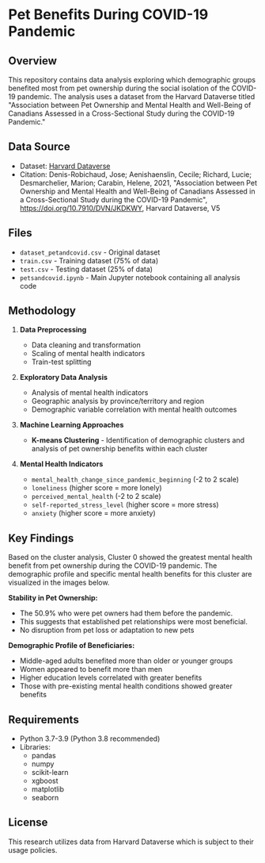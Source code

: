 # Pet Benefits During COVID-19 Pandemic

## Overview
This repository contains data analysis exploring which demographic groups benefited most from pet ownership during the social isolation of the COVID-19 pandemic. The analysis uses a dataset from the Harvard Dataverse titled "Association between Pet Ownership and Mental Health and Well-Being of Canadians Assessed in a Cross-Sectional Study during the COVID-19 Pandemic."

## Data Source
- Dataset: [Harvard Dataverse](https://dataverse.harvard.edu/file.xhtml?fileId=5244752&version=5.1)
- Citation: Denis-Robichaud, Jose; Aenishaenslin, Cecile; Richard, Lucie; Desmarchelier, Marion; Carabin, Helene, 2021, "Association between Pet Ownership and Mental Health and Well-Being of Canadians Assessed in a Cross-Sectional Study during the COVID-19 Pandemic", https://doi.org/10.7910/DVN/JKDKWY, Harvard Dataverse, V5

## Files
- `dataset_petandcovid.csv` - Original dataset
- `train.csv` - Training dataset (75% of data)
- `test.csv` - Testing dataset (25% of data)
- `petsandcovid.ipynb` - Main Jupyter notebook containing all analysis code

## Methodology
1. **Data Preprocessing**
   - Data cleaning and transformation
   - Scaling of mental health indicators
   - Train-test splitting

2. **Exploratory Data Analysis**
   - Analysis of mental health indicators
   - Geographic analysis by province/territory and region
   - Demographic variable correlation with mental health outcomes

3. **Machine Learning Approaches**
   - **K-means Clustering** - Identification of demographic clusters and analysis of pet ownership benefits within each cluster

4. **Mental Health Indicators**
   - `mental_health_change_since_pandemic_beginning` (-2 to 2 scale)
   - `loneliness` (higher score = more lonely)
   - `perceived_mental_health` (-2 to 2 scale)
   - `self-reported_stress_level` (higher score = more stress)
   - `anxiety` (higher score = more anxiety)

## Key Findings
Based on the cluster analysis, Cluster 0 showed the greatest mental health benefit from pet ownership during the COVID-19 pandemic. The demographic profile and specific mental health benefits for this cluster are visualized in the images below.

__Stability in Pet Ownership:__

- The 50.9% who were pet owners had them before the pandemic.
- This suggests that established pet relationships were most beneficial.
- No disruption from pet loss or adaptation to new pets


__Demographic Profile of Beneficiaries:__

- Middle-aged adults benefited more than older or younger groups
- Women appeared to benefit more than men
- Higher education levels correlated with greater benefits
- Those with pre-existing mental health conditions showed greater benefits

## Requirements
- Python 3.7-3.9 (Python 3.8 recommended)
- Libraries: 
  - pandas
  - numpy
  - scikit-learn
  - xgboost
  - matplotlib
  - seaborn

## License
This research utilizes data from Harvard Dataverse which is subject to their usage policies.
